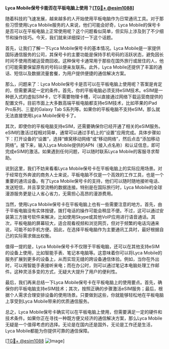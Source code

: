 **Lyca Mobile保号卡能否在平板电脑上使用？[[TG💪+ @esim1088](https://t.me/s/esim1088)]**

随着科技的飞速发展，越来越多的人开始使用平板电脑作为日常通讯工具。对于那些习惯使用Lyca Mobile服务的人来说，他们可能会好奇，Lyca Mobile的保号卡是否可以在平板电脑上正常使用呢？这个问题看似简单，但实际上涉及到了不少细节和操作技巧。今天，我们就来详细探讨一下这个话题。

首先，让我们了解一下Lyca Mobile保号卡的基本情况。Lyca Mobile是一家提供国际通信服务的公司，其保号卡的主要功能是保持手机号码的活跃状态，避免因长时间不使用而被运营商回收。这种保号卡通常用于那些在国外旅行或居住的人，他们可能需要保留原有的号码以便亲友联系。此外，Lyca Mobile还提供了丰富的通话、短信以及数据流量套餐，为用户提供便捷的通信解决方案。

那么，问题来了：Lyca Mobile保号卡是否可以在平板电脑上使用呢？答案是肯定的，但需要满足一定的条件。首先，你的平板电脑必须支持eSIM技术。eSIM是一种嵌入式的虚拟SIM卡，它不需要物理卡槽，可以直接通过网络下载运营商提供的配置文件。目前市面上大多数高端平板电脑都支持eSIM技术，比如苹果的iPad Pro系列、三星的Galaxy Tab S系列等。如果你的平板电脑不支持eSIM，那么就无法直接使用Lyca Mobile保号卡了。

其次，即使你的平板电脑支持eSIM，还需要确保你已经开通了相关的eSIM服务。eSIM的激活过程相对简单，通常可以通过手机上的“设置”应用完成。具体步骤如下：打开设备的“设置”，选择“蜂窝移动网络”或“移动网络”，然后点击“添加移动网络”。接下来，输入Lyca Mobile提供的APN（接入点名称）和认证信息，即可完成eSIM的激活。如果遇到任何问题，可以随时联系Lyca Mobile的客服寻求帮助。

说到这里，我们不妨来看看Lyca Mobile保号卡在平板电脑上的实际应用场景。对于经常在外奔波的商务人士来说，平板电脑不仅是一个高效的工作工具，也是一个重要的通讯设备。有了Lyca Mobile保号卡的支持，他们可以随时随地接听电话、发送短信，并且享受流畅的数据连接。特别是在国际旅行时，Lyca Mobile的全球漫游服务更是让人省心省力，无需担心高昂的漫游费用。

当然，使用Lyca Mobile保号卡在平板电脑上也有一些需要注意的地方。首先，由于平板电脑没有实体按键，拨打电话的操作可能会稍显不便。不过，这可以通过安装第三方拨号软件来解决，比如使用Skype或其他VoIP应用进行语音通话。其次，平板电脑的屏幕较大，适合观看视频和浏览网页，但对于频繁的电话沟通来说，可能不如手机方便。因此，在选择平板电脑作为主要通讯工具时，最好根据自己的实际需求做出权衡。

值得一提的是，Lyca Mobile保号卡不仅限于平板电脑，还可以在其他支持eSIM的设备上使用，比如智能手表、笔记本电脑等。这意味着你可以将Lyca Mobile的服务扩展到更多的设备上，从而实现无缝的跨设备通信体验。例如，当你在外出时，可以用智能手表接听来电；而在办公时，则可以通过笔记本电脑处理工作邮件。这种灵活多变的方式，无疑大大提升了用户的便利性。

最后，我们再来总结一下Lyca Mobile保号卡在平板电脑上的使用要点。首先，确保你的平板电脑支持eSIM技术；其次，按照正确的步骤激活eSIM服务；最后，根据个人需求合理安排设备的使用场景。只要做到这些，你就能够轻松地在平板电脑上享受到Lyca Mobile带来的优质通信服务。

总之，Lyca Mobile保号卡确实可以在平板电脑上使用，但需要满足一定的硬件和技术条件。如果你正在寻找一种既方便又经济的通信解决方案，那么Lyca Mobile无疑是一个值得考虑的选择。无论是在国内还是国外，无论是工作还是生活，Lyca Mobile都能为你提供可靠的通信保障。

[[TG💪+ @esim1088](https://t.me/s/esim1088) ![Image](https://i.postimg.cc/4NQfJmqS/Snipaste-2025-05-13-00-14-12.png)]